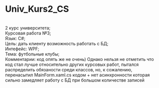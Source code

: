 # Univ_Kurs2_CS
<br/>
2 курс университета;<br/>
Курсовая работа №3;<br/>
Язык: С#;<br/>
Цель: дать клиенту возможность работать с БД;<br/>
Интефейс: WPF;<br/>
Тема: футбольные клубы;<br/>
Комментарии: код опять же не очень)
Однако нельзя не отметить что код стал лучше относительно других курсовых работ, пытался распределить обязаности среди классов, но, к сожалению, перенасытил MainForm.xaml.cs кодом + нет асинхронности которая сильно замедляет работу с БД при большом количестве записей
